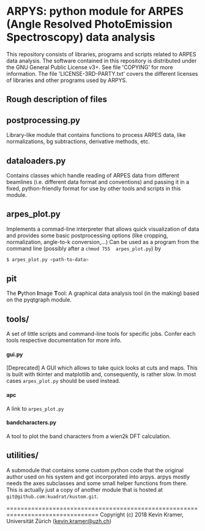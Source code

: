 # ARPYS: python module for ARPES (**A**ngle **R**esolved **P**hoto**E**mission **S**pectroscopy) data analysis 

This repository consists of libraries, programs and scripts related to ARPES 
data analysis.
The software contained in this repository is distributed under the GNU 
General Public License v3+. See file 'COPYING' for more information.
The file 'LICENSE-3RD-PARTY.txt' covers the different licenses of libraries 
and other programs used by ARPYS.

## Rough description of files

postprocessing.py
-----------------

Library-like module that contains functions to process ARPES data, like 
normalizations, bg subtractions, derivative methods, etc.

dataloaders.py
--------------

Contains classes which handle reading of ARPES data from different beamlines 
(i.e. different data format and conventions) and passing it in a fixed, 
python-friendly format for use by other tools and scripts in this module.

arpes_plot.py
-------------

Implements a commad-line interpreter that allows quick visualization of data 
and provides some basic postprocessing options (like cropping, normalization, 
angle-to-k conversion,...)
Can be used as a program from the command line (possibly after a `chmod 755 
arpes_plot.py`) by
```Bash
$ arpes_plot.py <path-to-data>
```

pit
---

The **P**ython **I**mage **T**ool: A graphical data analysis tool (in the 
making) based on the pyqtgraph module.

tools/
------

A set of little scripts and command-line tools for specific jobs.
Confer each tools respective documentation for more info.

#### gui.py

[Deprecated] A GUI which allows to take quick looks at cuts and maps. This is 
built with tkinter and matplotlib and, consequently, is rather slow.
In most cases `arpes_plot.py` should be used instead.

#### apc

A link to `arpes_plot.py`

#### bandcharacters.py

A tool to plot the band characters from a wien2k DFT calculation.

utilities/
----------

A submodule that contains some custom python code that the original author 
used on his system and got incorporated into arpys.
arpys mostly needs the axes subclasses and some small helper functions from 
there.
This is actually just a copy of another module that is hosted at 
`git@github.com:kuadrat/kustom.git`.

================================================================================
Copyright (c) 2018 Kevin Kramer, Universität Zürich (kevin.kramer@uzh.ch)


